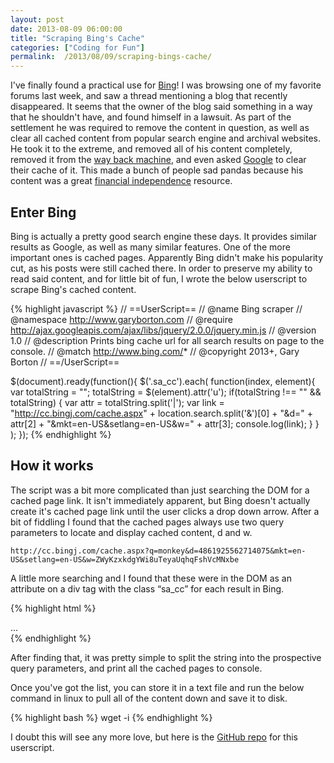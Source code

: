 ```yaml
---
layout: post
date: 2013-08-09 06:00:00
title: "Scraping Bing's Cache"
categories: ["Coding for Fun"]
permalink:  /2013/08/09/scraping-bings-cache/
---
```


I've finally found a practical use for [Bing](https://www.bing.com/)!  I was browsing one of my favorite forums last week, and saw a thread mentioning a blog that recently disappeared.  It seems that the owner of the blog said something in a way that he shouldn't have, and found himself in a lawsuit.  As part of the settlement he was required to remove the content in question, as well as clear all cached content from popular search engine and archival websites.  He took it to the extreme, and removed all of his content completely, removed it from the [way back machine](http://archive.org/web/web.php), and even asked [Google](https://www.google.com/) to clear their cache of it.  This made a bunch of people sad pandas because his content was a great [financial independence](http://www.garyborton.com/2013/08/07/im-going-to-retire-early/) resource.

## Enter Bing

Bing is actually a pretty good search engine these days.  It provides similar results as Google, as well as many similar
features.  One of the more important ones is cached pages.  Apparently Bing didn't make his popularity cut, as his posts
were still cached there.  In order to preserve my ability to read said content, and for little bit of fun, I wrote the
below userscript to scrape Bing's cached content.

{% highlight javascript %}
// ==UserScript==
// @name       Bing scraper
// @namespace  http://www.garyborton.com
// @require http://ajax.googleapis.com/ajax/libs/jquery/2.0.0/jquery.min.js
// @version    1.0
// @description  Prints bing cache url for all search results on page to the console.
// @match      http://www.bing.com/*
// @copyright  2013+, Gary Borton
// ==/UserScript==

$(document).ready(function(){
    $('.sa_cc').each(
        function(index, element){
            var totalString = "";
            totalString = $(element).attr('u');
            if(totalString !== "" && totalString) {
                var attr = totalString.split('|');
                var link = "http://cc.bingj.com/cache.aspx" + location.search.split('&')[0] + "&d=" + attr[2] + "&mkt=en-US&setlang=en-US&w=" + attr[3];
                console.log(link);
            }
        }
    );
});
{% endhighlight %}


## How it works

The script was a bit more complicated than just searching the DOM for a cached page link.  It isn't immediately apparent, but Bing doesn't actually create it's cached page link until the user clicks a drop down arrow.  After a bit of fiddling I found that the cached pages always use two query parameters to locate and display cached content, d and w.

    http://cc.bingj.com/cache.aspx?q=monkey&d=4861925562714075&mkt=en-US&setlang=en-US&w=ZWyKzxkdgYWi8uTeyaUqhqFshVcMNxbe

A little more searching and I found that these were in the DOM as an attribute on a div tag with the class “sa_cc” for each result in Bing.

{% highlight html %}
<div class="sa_cc" u="0|5032|4861925562714075|ZWyKzxkdgYWi8uTeyaUqhqFshVcMNxbe">...</div>
{% endhighlight %}


After finding that, it was pretty simple to split the string into the prospective query parameters, and print all the cached pages to console.

Once you've got the list, you can store it in a text file and run the below command in linux to pull all of the content down and save it to disk.

{% highlight bash %}
wget -i <file>
{% endhighlight %}


I doubt this will see any more love, but here is the [GitHub repo](https://github.com/gdborton/bing-cached-url-scraper) for this userscript.